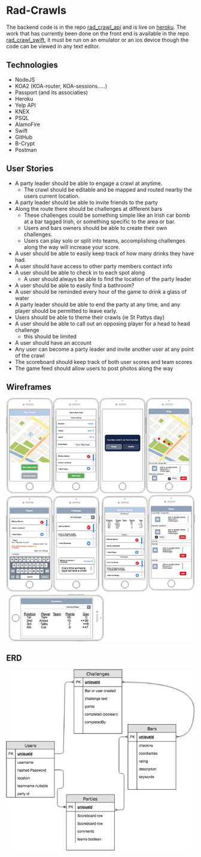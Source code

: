 # Rad-Crawls
The backend code is in the repo [rad_crawl_api](https://github.com/tpalzkill/rad_crawl_api) and is live on [heroku](https://peaceful-scrubland-57916.herokuapp.com/). The work that has currently been done on the front end is available in the repo [rad_crawl_swift](https://github.com/tpalzkill/rad_crawl_swift), it must be run on an emulator or an ios device though the code can be viewed in any text editor. 

## Technologies

* NodeJS
* KOA2 (KOA-router, KOA-sessions.....)
* Passport (and its associaties)
* Heroku
* Yelp API
* KNEX
* PSQL
* AlamoFire
* Swift
* GitHub
* B-Crypt
* Postman

## 															User Stories
* A party leader should be able to engage a crawl at anytime.
	* The crawl should be editable and be mapped and routed nearby the users current location.
* A party leader should be able to invite friends to the party
* Along the route there should be challenges at different bars
	* These challenges could be something simple like an Irish car bomb at a bar tagged Irish, or something specific to the area or bar.
	* Users and bars owners should be able to create their own challenges.
	* Users can play solo or split into teams, accomplishing challenges along the way will increase your score.
* A user should be able to easily keep track of how many drinks they have had.
* A user should have access to other party members contact info
* A user should be able to check in to each spot along
	* A user should always be able to find the location of the party leader
* A user should be able to easily find a bathroom?
* A user should be reminded every hour of the game to drink a glass of water
* A party leader should be able to end the party at any time, and any player should be permitted to leave early.
* Users should be able to theme their crawls (ie St Pattys day)
* A user should be able to call out an opposing player for a head to head challenge
	* this should be limited
* A user should have an account
* Any user can become a party leader and invite another user at any point of the crawl
* The scoreboard should keep track of both user scores and team scores
* The game feed should allow users to post photos along the way

## 																Wireframes
![alt tag](diagrams/wireframes.png)

## ERD
![alt tag](diagrams/erd.png)
